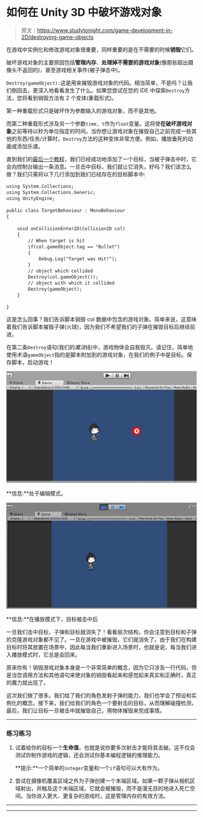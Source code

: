 # 如何在 Unity 3D 中破坏游戏对象

> 原文：<https://www.studytonight.com/game-development-in-2D/destroying-game-objects>

在游戏中实例化和修改游戏对象很重要，同样重要的是在不需要的时候**销毁**它们。

破坏游戏对象的主要原因包括**管理内存**、**处理掉不需要的游戏对象**(像那些超出摄像头不返回的)，甚至游戏相关事件(被子弹击中)。

`Destroy(gameObject):`这是用来摧毁游戏对象的代码。相当简单，不是吗？让我们倒回去，更深入地看看发生了什么。如果您尝试在您的 IDE 中探索`Destroy`方法，您将看到销毁方法有 2 个变体(重载形式)。

第一种重载形式只是破坏作为参数输入的游戏对象，而不是其他。

而第二种重载形式涉及另一个参数`time, t`作为`float`变量。这将使**在破坏游戏对象**之前等待以秒为单位指定的时间。当你想让游戏对象在摧毁自己之前完成一些其他的东西/任务/计算时，`Destroy`方法的这种变体非常方便。例如，播放垂死的动画或添加乐谱。

直到我们的[最后一个教程](detecting-collisions)，我们已经成功地添加了一个目标，当被子弹击中时，它会向控制台输出一条消息。一旦击中目标，我们就让它消失，好吗？我们该怎么做？我们只需将以下几行添加到我们已经存在的目标脚本中:

```
using System.Collections;
using System.Collections.Generic;
using UnityEngine;

public class TargetBehaviour : MonoBehaviour
{

    void onCollisionEnter2D(Collision2D col) 
    {
        // When target is hit
        if(col.gameObject.tag == "Bullet")
        {
            Debug.Log("Target was Hit!");
        }
        // object which collided
        Destroy(col.gameObject());
        // object with which it collided
        Destroy(gameObject);
    }

}
```

这是怎么回事？我们告诉脚本销毁 col 数据中包含的游戏对象。简单来说，这意味着我们告诉脚本摧毁子弹(火球)，因为我们不希望我们的子弹在摧毁目标后继续前进。

在第二条`Destroy`语句(我们的*魔法*线)中，游戏物体会自我毁灭。请记住，简单地使用术语`gameObject`指的是脚本附加到的游戏对象，在我们的例子中是目标。保存脚本，启动游戏！

![Destroying Game Objects](img/1ab0f128d9b37a3076aad3571718fafc.png)

**信息:**处于编辑模式。

![Destroying Game Objects](img/40bcc2fb1230cb08b21fb786f5bf4f3e.png)

**信息:**在播放模式下，目标被击中后

一旦我们击中目标，子弹和目标就消失了！看看层次结构，你会注意到目标和子弹的克隆游戏对象都不见了。一旦在游戏中被摧毁，它们就消失了。由于我们在构建目标时将其放置在场景中，因此每当我们重新进入场景时，也就是说，每当我们进入播放模式时，它总是会回来。

原来你有！销毁游戏对象本身是一个非常简单的概念，因为它只涉及一行代码，但是当您调用方法和其他语句来使对象的销毁看起来和感觉起来真实和正确时，真正的魔力就出现了。

这次我们做了很多。我们给了我们的角色发射子弹的能力，我们也学会了预设和实例化的概念。接下来，我们给我们的角色一个要射击的目标，从而理解碰撞检测，最后，我们让目标一旦被击中就摧毁自己，用物体摧毁来完成事情。

* * *

### 练习练习

1.  试着给你的目标一个**生命值**，也就是说你要多次射击才能将其击破。这不仅会测试你制作游戏的逻辑，还会测试你基本编程逻辑的推理能力。

    **提示:**一个简单的`integer`变量和一个`if`语句可以大有作为。

2.  尝试在摄像机覆盖区域之外为子弹创建一个末端区域。如果一颗子弹从相机区域射出，并触及这个末端区域，它就会被摧毁，而不是漫无目的地进入死亡空间。当你进入更大、更复杂的游戏时，这是管理内存的有效方法。

* * *

* * *
